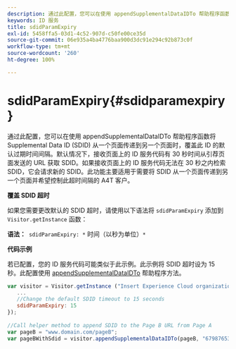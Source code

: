 ```yaml
---
description: 通过此配置，您可以在使用 appendSupplementalDataIDTo 帮助程序函数将 Supplemental Data ID (SDID) 从一个页面传递到另一个页面时，覆盖此 ID 的默认过期时间间隔。默认情况下，接收页面上的 ID 服务代码有 30 秒时间从引荐页面发送的 URL 获取 SDID。如果接收页面上的 ID 服务代码无法在 30 秒之内检索 SDID，它会请求新的 SDID。此功能主要适用于需要将 SDID 从一个页面传递到另一个页面并希望控制此超时间隔的 A4T 客户。
keywords: ID 服务
title: sdidParamExpiry
exl-id: 5458ffa5-03d1-4c52-907d-c50fe00ce35d
source-git-commit: 06e935a4ba4776baa900d3dc91e294c92b873c0f
workflow-type: tm+mt
source-wordcount: '260'
ht-degree: 100%

---
```


# sdidParamExpiry{#sdidparamexpiry}

通过此配置，您可以在使用 appendSupplementalDataIDTo 帮助程序函数将 Supplemental Data ID (SDID) 从一个页面传递到另一个页面时，覆盖此 ID 的默认过期时间间隔。默认情况下，接收页面上的 ID 服务代码有 30 秒时间从引荐页面发送的 URL 获取 SDID。如果接收页面上的 ID 服务代码无法在 30 秒之内检索 SDID，它会请求新的 SDID。此功能主要适用于需要将 SDID 从一个页面传递到另一个页面并希望控制此超时间隔的 A4T 客户。

**覆盖 SDID 超时**

如果您需要更改默认的 SDID 超时，请使用以下语法将 `sdidParamExpiry` 添加到 `Visitor.getInstance` 函数：

**语法：**` sdidParamExpiry: *` 时间（以秒为单位）`*`

**代码示例**

若已配置，您的 ID 服务代码可能类似于此示例。此示例将 SDID 超时设为 15 秒。此配置使用 [appendSupplementalDataIDTo](../../library/get-set/appendsupplementaldataidto.md#reference-65d09de6fde0418f8c62fa79304a755d) 帮助程序方法。

```js
var visitor = Visitor.getInstance ("Insert Experience Cloud organization ID here",{ 
   ... 
   //Change the default SDID timeout to 15 seconds 
   sdidParamExpiry: 15 
}); 
 
//Call helper method to append SDID to the Page B URL from Page A 
var pageB = "www.domain.com/pageB"; 
var pageBWithSdid = visitor.appendSupplementalDataIDTo(pageB, "67987653465787219"); 
```
